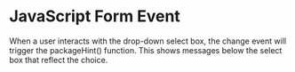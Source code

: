 # JavaScript Form Event

When a user interacts with the drop-down select box, the change event will trigger the packageHint() function. This shows messages below the select box that reflect the choice. 
